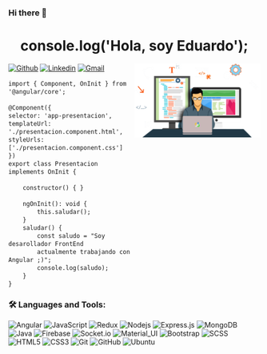 ### Hi there 👋
<h1 align="center">  console.log('Hola, soy Eduardo');</h1>

[![Github](https://img.shields.io/badge/-Github-000?style=flat&logo=Github&logoColor=white)](https://github.com/eduardosm1291)
[![Linkedin](https://img.shields.io/badge/-LinkedIn-blue?style=flat&logo=Linkedin&logoColor=white)](https://www.linkedin.com/in/josé-eduardo-sánchez-méndez-953700132)
[![Gmail](https://img.shields.io/badge/-Gmail-c14438?style=flat&logo=Gmail&logoColor=white)](mailto:jesanchezm12@gmail.com)
<img align="right" alt="img"  margin-top="100px" src="https://github.com/eduardosm1291/eduardosm1291/blob/main/assets/img/image1.png" width="50%" height="auto" />
```golang
import { Component, OnInit } from '@angular/core';

@Component({
selector: 'app-presentacion',
templateUrl: './presentacion.component.html',
styleUrls: ['./presentacion.component.css']
})
export class Presentacion implements OnInit {

    constructor() { }

    ngOnInit(): void {
        this.saludar();
    }
    saludar() {
        const saludo = "Soy desarollador FrontEnd
        actualmente trabajando con Angular ;)";
        console.log(saludo);
    }
} 
```




### 🛠️ Languages and Tools:
![Angular](https://img.shields.io/badge/-Angular-black?style=flat-square&logo=angular)
![JavaScript](https://img.shields.io/badge/-JavaScript-black?style=flat-square&logo=javascript)
![Redux](https://img.shields.io/badge/-Redux-black?style=flat-square&logo=Redux)
![Nodejs](https://img.shields.io/badge/-Nodejs-black?style=flat-square&logo=Node.js)
![Express.js](https://img.shields.io/badge/-Express-black?style=flat-square&logo=expressjs)
![MongoDB](https://img.shields.io/badge/-MongoDB-black?style=flat-square&logo=mongodb)
![Java](https://img.shields.io/badge/-Java-black?style=flat-square&logo=java)
![Firebase](https://img.shields.io/badge/-Firebase-black?style=flat-square&logo=Firebase)
![Socket.io](https://img.shields.io/badge/-Socket-black?style=flat-square&logo=socket.io)
![Material_UI](https://img.shields.io/badge/-Material_UI-black?style=flat-square&logo=material-ui)
![Bootstrap](https://img.shields.io/badge/-Bootstrap-black?style=flat-square&logo=bootstrap)
![SCSS](https://img.shields.io/badge/-SCSS-black?style=flat-square&logo=SASS)
![HTML5](https://img.shields.io/badge/-HTML5-black?style=flat-square&logo=html5&logoColor=white)
![CSS3](https://img.shields.io/badge/-CSS3-black?style=flat-square&logo=css3)
![Git](https://img.shields.io/badge/-Git-black?style=flat-square&logo=git)
![GitHub](https://img.shields.io/badge/-GitHub-black?style=flat-square&logo=github)
![Ubuntu](https://img.shields.io/badge/-Ubuntu-black?style=flat-square&logo=ubuntu)
